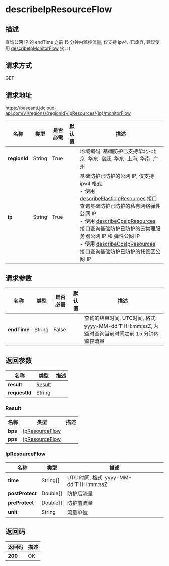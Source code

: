 # describeIpResourceFlow


## 描述
查询公网 IP 的 endTime 之前 15 分钟内监控流量, 仅支持 ipv4. (已废弃, 建议使用 <a href='http://docs.jdcloud.com/anti-ddos-basic/api/describeipmonitorflow'>describeIpMonitorFlow</a> 接口)


## 请求方式
GET

## 请求地址
https://baseanti.jdcloud-api.com/v1/regions/{regionId}/ipResources/{ip}/monitorFlow

|名称|类型|是否必需|默认值|描述|
|---|---|---|---|---|
|**regionId**|String|True| |地域编码. 基础防护已支持华北-北京, 华东-宿迁, 华东-上海, 华南-广州|
|**ip**|String|True| |基础防护已防护的公网 IP, 仅支持 ipv4 格式. <br>- 使用 <a href='http://docs.jdcloud.com/anti-ddos-basic/api/describeelasticipresources'>describeElasticIpResources</a> 接口查询基础防护已防护的私有网络弹性公网 IP<br>- 使用 <a href='http://docs.jdcloud.com/anti-ddos-basic/api/describecpsipresources'>describeCpsIpResources</a> 接口查询基础防护已防护的云物理服务器公网 IP 和 弹性公网 IP<br>- 使用 <a href='http://docs.jdcloud.com/anti-ddos-basic/api/describeccsipresources'>describeCcsIpResources</a> 接口查询基础防护已防护的托管区公网 IP|

## 请求参数
|名称|类型|是否必需|默认值|描述|
|---|---|---|---|---|
|**endTime**|String|False| |查询的结束时间, UTC时间, 格式: yyyy-MM-dd'T'HH:mm:ssZ, 为空时查询当前时间之前 15 分钟内监控流量|


## 返回参数
|名称|类型|描述|
|---|---|---|
|**result**|[Result](describeipresourceflow#result)| |
|**requestId**|String| |

### <div id="result">Result</div>
|名称|类型|描述|
|---|---|---|
|**bps**|[IpResourceFlow](describeipresourceflow#ipresourceflow)| |
|**pps**|[IpResourceFlow](describeipresourceflow#ipresourceflow)| |
### <div id="ipresourceflow">IpResourceFlow</div>
|名称|类型|描述|
|---|---|---|
|**time**|String[]|UTC 时间, 格式: yyyy-MM-dd'T'HH:mm:ssZ|
|**postProtect**|Double[]|防护后流量|
|**preProtect**|Double[]|防护前流量|
|**unit**|String|流量单位|

## 返回码
|返回码|描述|
|---|---|
|**200**|OK|
